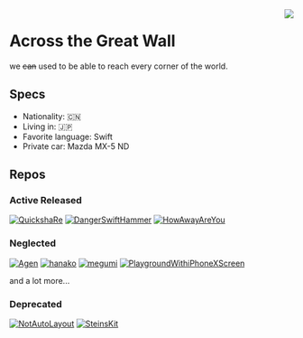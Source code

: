 <img align="right" src="https://github-readme-stats.vercel.app/api?username=el-hoshino&count_private=true&show_icons=true" />

# Across the Great Wall

we ~~can~~ used to be able to reach every corner of the world.

## Specs

- Nationality: :cn:
- Living in: :jp:
- Favorite language: Swift
- Private car: Mazda MX-5 ND

## Repos

### Active Released

[![QuickshaRe](https://github-readme-stats.vercel.app/api/pin/?username=el-hoshino&repo=QuickshaRe)](https://github.com/el-hoshino/QuickshaRe)
[![DangerSwiftHammer](https://github-readme-stats.vercel.app/api/pin/?username=el-hoshino&repo=DangerSwiftHammer)](https://github.com/el-hoshino/DangerSwiftHammer)
[![HowAwayAreYou](https://github-readme-stats.vercel.app/api/pin/?username=el-hoshino&repo=HowAwayAreYou)](https://github.com/el-hoshino/HowAwayAreYou)

### Neglected

[![Agen](https://github-readme-stats.vercel.app/api/pin/?username=el-hoshino&repo=Agen)](https://github.com/el-hoshino/Agen)
[![hanako](https://github-readme-stats.vercel.app/api/pin/?username=el-hoshino&repo=hanako)](https://github.com/el-hoshino/hanako)
[![megumi](https://github-readme-stats.vercel.app/api/pin/?username=el-hoshino&repo=megumi)](https://github.com/el-hoshino/megumi)
[![PlaygroundWithiPhoneXScreen](https://github-readme-stats.vercel.app/api/pin/?username=el-hoshino&repo=PlaygroundWithiPhoneXScreen)](https://github.com/el-hoshino/PlaygroundWithiPhoneXScreen)

and a lot more...

### Deprecated

[![NotAutoLayout](https://github-readme-stats.vercel.app/api/pin/?username=el-hoshino&repo=NotAutoLayout)](https://github.com/el-hoshino/NotAutoLayout)
[![SteinsKit](https://github-readme-stats.vercel.app/api/pin/?username=el-hoshino&repo=SteinsKit)](https://github.com/el-hoshino/SteinsKit)

<!--
**el-hoshino/el-hoshino** is a ✨ _special_ ✨ repository because its `README.md` (this file) appears on your GitHub profile.

Here are some ideas to get you started:

- 🔭 I’m currently working on ...
- 🌱 I’m currently learning ...
- 👯 I’m looking to collaborate on ...
- 🤔 I’m looking for help with ...
- 💬 Ask me about ...
- 📫 How to reach me: ...
- 😄 Pronouns: ...
- ⚡ Fun fact: ...
-->
